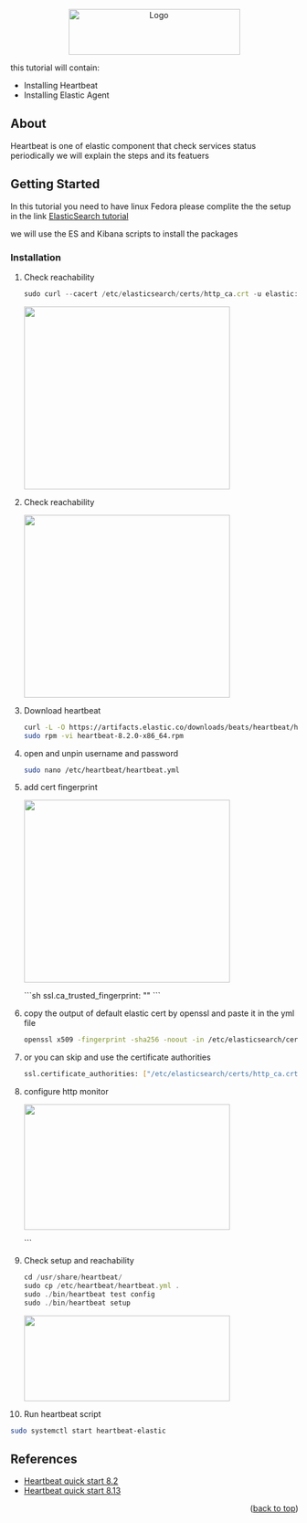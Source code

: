 <a name="readme-top">

<!-- PROJECT LOGO -->
<br />
<div align="center">
  <a href="https://github.com/othneildrew/Best-README-Template">
    <img src="https://images.contentstack.io/v3/assets/bltefdd0b53724fa2ce/blt3e2c7bebbae51138/6568a0834c0b9a3624d5582a/logo-tagline-white.svg" alt="Logo" width="300" height="80">
  </a>
</div>
</a>

this tutorial will contain:
* Installing Heartbeat
* Installing Elastic Agent





<!-- ABOUT THE PROJECT -->
## About 
Heartbeat is one of elastic component that check services status periodically we will explain the steps and its featuers




<!-- GETTING STARTED -->
## Getting Started

In this tutorial you need to have linux Fedora please complite the the setup in the link [ElasticSearch tutorial](https://github.com/wildcard-94/ElasticSearch)

we will use the ES and Kibana scripts to install the packages


### Installation

1. Check reachability   
   ```js
   sudo curl --cacert /etc/elasticsearch/certs/http_ca.crt -u elastic:$ELASTIC_PASSWORD https://localhost:9200
   ```
    <p>
    <img width="360" height="320" src="https://i.imgur.com/lc1Fuki.png" >
    </p>

2. Check reachability   
    <p>
    <img width="360" height="320" src="https://imgur.com/TeUwsZ6.png" >
    </p>
    
3. Download heartbeat 
   ```sh
   curl -L -O https://artifacts.elastic.co/downloads/beats/heartbeat/heartbeat-8.2.0-x86_64.rpm
   sudo rpm -vi heartbeat-8.2.0-x86_64.rpm
   ```
4. open and unpin username and password
   ```sh
   sudo nano /etc/heartbeat/heartbeat.yml
   ```

5. add cert fingerprint 
    <p>
    <img width="360" height="320" src="https://imgur.com/TstXxyH.png" >
    </p>
   ```sh
   ssl.ca_trusted_fingerprint: "<es cert fingerprint>"
   ```
   
6. copy the output of default elastic cert by openssl and paste it in the yml file
   ```sh
   openssl x509 -fingerprint -sha256 -noout -in /etc/elasticsearch/certs/http_ca.crt | awk --field-separator="=" '{print $2}' | sed 's/://g'
   ```
7. or you can skip and use the certificate authorities  
   ```sh
   ssl.certificate_authorities: ["/etc/elasticsearch/certs/http_ca.crt"]
   ```
8. configure http monitor 
    <p>
    <img width="360" height="220" src="https://imgur.com/5weblck.png" >
    </p>
   ```
9. Check setup and reachability
   ```js
   cd /usr/share/heartbeat/
   sudo cp /etc/heartbeat/heartbeat.yml .
   sudo ./bin/heartbeat test config
   sudo ./bin/heartbeat setup
   ```
    <p>
    <img width="360" height="150" src="https://imgur.com/JMGUs8V.png" >
    </p>
10. Run heartbeat script
   ```sh
   sudo systemctl start heartbeat-elastic
   ```




## References

* [Heartbeat quick start 8.2](https://www.elastic.co/guide/en/beats/heartbeat/8.2/heartbeat-installation-configuration.html)
* [Heartbeat quick start 8.13](https://www.elastic.co/guide/en/beats/heartbeat/8.13/heartbeat-installation-configuration.html)


<p align="right">(<a href="#readme-top">back to top</a>)</p>



